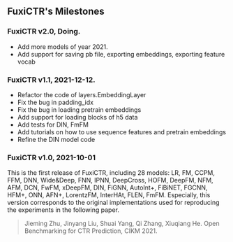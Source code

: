 ## FuxiCTR's Milestones


### FuxiCTR v2.0, Doing.
+ Add more models of year 2021.
+ Add support for saving pb file, exporting embeddings, exporting feature vocab


### FuxiCTR v1.1, 2021-12-12.
+ Refactor the code of layers.EmbeddingLayer
+ Fix the bug in padding_idx
+ Fix the bug in loading pretrain embeddings
+ Add support for loading blocks of h5 data
+ Add tests for DIN, FmFM
+ Add tutorials on how to use sequence features and pretrain embeddings
+ Refine the DIN model code


### FuxiCTR v1.0, 2021-10-01
This is the first release of FuxiCTR, including 28 models: LR, FM, CCPM, FFM, DNN, Wide&Deep, FNN, IPNN, DeepCross, HOFM, DeepFM, NFM, AFM, DCN, FwFM, xDeepFM, DIN, FiGNN, AutoInt+, FiBiNET, FGCNN, HFM+, ONN, AFN+, LorentzFM, InterHAt, FLEN, FmFM. Especially, this version corresponds to the original implementations used for reproducing the experiments in the following paper. 

> Jieming Zhu, Jinyang Liu, Shuai Yang, Qi Zhang, Xiuqiang He. Open Benchmarking for CTR Prediction, CIKM 2021.






